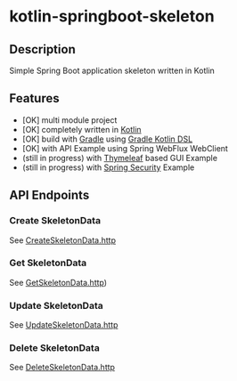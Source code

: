 # kotlin-springboot-skeleton

## Description
Simple Spring Boot application skeleton written in Kotlin

## Features
* [OK] multi module project
* [OK] completely written in [Kotlin](https://kotlinlang.org/) 
* [OK] build with [Gradle](https://gradle.org/) using [Gradle Kotlin DSL](https://docs.gradle.org/current/userguide/kotlin_dsl.html)
* [OK] with API Example using Spring WebFlux WebClient
* (still in progress) with [Thymeleaf](https://www.thymeleaf.org/) based GUI Example 
* (still in progress) with [Spring Security](https://spring.io/projects/spring-security) Example

## API Endpoints

### Create SkeletonData
See [CreateSkeletonData.http](requests%2FCreateSkeletonData.http)

### Get SkeletonData
See [GetSkeletonData.http](requests%2FGetSkeletonData.http))

### Update SkeletonData
See [UpdateSkeletonData.http](requests%2FUpdateSkeletonData.http)

### Delete SkeletonData
See [DeleteSkeletonData.http](requests%2FDeleteSkeletonData.http)